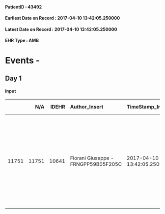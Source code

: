 
#### PatientID : 43492
#### Earliest Date on Record : 2017-04-10 13:42:05.250000
#### Latest Date on Record : 2017-04-10 13:42:05.250000
#### EHR Type : AMB

# Events - 

## Day 1

#### input
|       |    N/A |   IDEHR | Author_Insert                       | TimeStamp_Insert           | EHRType   |   PatientID |   IDDigitalSignDocument | persone_vicine   |   Unnamed: 0_x.1 |   IDANAMNESI_SOCIALE | Patient   | FamigliaAltro   | Paziente_T   | FamigliaAltro_T   |   Non_Rilevabile_x.1 | Note_Non_Rilevabile_x.1   | opt_Problemi   | Note_I                                                                                                                                                                                                                                                                                                   | ds_note_timori                                                                                                               | chk_contr_sintomi   | chk_competenza                                 | opt_paziente_a   | opt_famiglia_a   | opt_adeguatezza   | opt_paziente_solo   | ds_note_con                                                                                                                                                                          | opt_presente_assente   | Presenza_minori   | Caregiver_principale   | opt_capacita     | opt_necessario   | opt_presente   | opt_risorse_ec   | opt_paziente_psi   | opt_Ins_vol   | opt_paziente_ad   | opt_caregiver_ad   | opt_esenzione   | opt_inv_civile            | Needs     | Domestic partnership         | Fragility                    | opt_disponibilita_f   | opt_indennita_acc         | opt_legge                 | opt_famiglia_psi   | opt_disponibilit_paz   |
|------:|-------:|--------:|:------------------------------------|:---------------------------|:----------|------------:|------------------------:|:-----------------|-----------------:|---------------------:|:----------|:----------------|:-------------|:------------------|---------------------:|:--------------------------|:---------------|:---------------------------------------------------------------------------------------------------------------------------------------------------------------------------------------------------------------------------------------------------------------------------------------------------------|:-----------------------------------------------------------------------------------------------------------------------------|:--------------------|:-----------------------------------------------|:-----------------|:-----------------|:------------------|:--------------------|:-------------------------------------------------------------------------------------------------------------------------------------------------------------------------------------|:-----------------------|:------------------|:-----------------------|:-----------------|:-----------------|:---------------|:-----------------|:-------------------|:--------------|:------------------|:-------------------|:----------------|:--------------------------|:----------|:-----------------------------|:-----------------------------|:----------------------|:--------------------------|:--------------------------|:-------------------|:-----------------------|
| 11751 |  11751 |   10641 | Fiorani Giuseppe - FRNGPP59B05F205C | 2017-04-10 13:42:05.250000 | AMB       |       43492 |                  713079 | N/A              |             5781 |                 3687 | Si#1      | Si#1            | Parziale#2   | Si#1              |                    0 | NR                        | No#0           | Il pz ,pur essendo affetto da ca del rene non ha mai voluto farsi curare nel corso degli anni e,secondo la nuora,chiede solo di morire in fretta . La famiglia e la nuora che √® FKT presso la don Gnocchi di via Capecelatro,sono consapevoli della gravit√† e della terminalit√†,probabilmente a breve | La nuora ha posto in evidenza la necessit√† di un servizio pi√π competente,per la gestione dei sintomi avanzati di fine vita | controllo sintomi#0 | competenza/capacit√† assistenziale caregiver#0 | Congruenti#1     | Congruenti#1     | Si#1              | No#0                | Il pz vive con la moglie Gabriella di aa 84 ed il figlio Paolo di aa 50 che di fatto √® il caregiver per il padre. Altri quattro figli ,tra cui la primogenita Maria Grazia di aa 62 | Presente#1             | No#0              | Il figlio Paolo        | Incrementabile#1 | No#0             | No#0           | Adeguate#1       | No#0               | No#0          | Problematica#0    | Totale#2           | No#0            | in fase di accertamento#2 | Clinici#0 | Coniuge/Convivente#0;Figli#2 | sovraccarico assistenziale#4 | No#0                  | in fase di accertamento#2 | in fase di accertamento#2 | No#0               | No#0                   |



